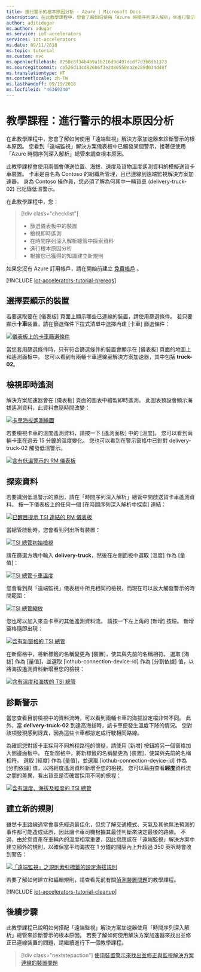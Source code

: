 ```yaml
---
title: 進行警示的根本原因分析 - Azure | Microsoft Docs
description: 在此教學課程中，您會了解如何使用「Azure 時間序列深入解析」來進行警示的根本原因分析。
author: aditidugar
ms.author: adugar
ms.service: iot-accelerators
services: iot-accelerators
ms.date: 09/11/2018
ms.topic: tutorial
ms.custom: mvc
ms.openlocfilehash: 8258c8f34b4b9a1b216d9d497dcdf7d3b8db1373
ms.sourcegitcommit: ce526d13cd826b6f3e2d80558ea2e289d034d48f
ms.translationtype: HT
ms.contentlocale: zh-TW
ms.lasthandoff: 09/19/2018
ms.locfileid: "46369340"
---
```

# <a name="tutorial-conduct-a-root-cause-analysis-on-an-alert"></a>教學課程：進行警示的根本原因分析

在此教學課程中，您會了解如何使用「遠端監視」解決方案加速器來診斷警示的根本原因。 您看到「遠端監視」解決方案儀表板中已觸發某個警示，接著便使用「Azure 時間序列深入解析」總管來調查根本原因。

此教學課程會使用兩個會傳送位置、海拔、速度及貨物溫度遙測資料的模擬送貨卡車裝置。 卡車是由名為 Contoso 的組織所管理，且已連線到遠端監視解決方案加速器。 身為 Contoso 操作員，您必須了解為何其中一輛貨車 (delivery-truck-02) 已記錄低溫警示。

在此教學課程中，您：

>[!div class="checklist"]
> * 篩選儀表板中的裝置
> * 檢視即時遙測
> * 在時間序列深入解析總管中探索資料
> * 進行根本原因分析
> * 根據您已獲得的知識建立新規則

如果您沒有 Azure 訂用帳戶，請在開始前建立 [免費帳戶](https://azure.microsoft.com/free/?WT.mc_id=A261C142F) 。

[!INCLUDE [iot-accelerators-tutorial-prereqs](../../includes/iot-accelerators-tutorial-prereqs.md)]

## <a name="choose-the-devices-to-display"></a>選擇要顯示的裝置

若要選取要在 [儀表板] 頁面上顯示哪些已連線的裝置，請使用篩選條件。 若只要顯示**卡車**裝置，請在篩選條件下拉式清單中選擇內建 [卡車] 篩選條件：

[![儀表板上的卡車篩選條件](./media/iot-accelerators-remote-monitoring-root-cause-analysis/filter-trucks-inline.png)](./media/iot-accelerators-remote-monitoring-root-cause-analysis/filter-trucks-expanded.png#lightbox)

當您套用篩選條件時，只有符合篩選條件的裝置會顯示在 [儀表板] 頁面的地圖上和遙測面板中。 您可以看到有兩輛卡車連線至解決方案加速器，其中包括 **truck-02**。

## <a name="view-real-time-telemetry"></a>檢視即時遙測

解決方案加速器會在 [儀表板] 頁面的圖表中繪製即時遙測。 此圖表預設會顯示海拔遙測資料，此資料會隨時間改變：

[![卡車海拔遙測繪圖](./media/iot-accelerators-remote-monitoring-root-cause-analysis/trucks-moving-inline.png)](./media/iot-accelerators-remote-monitoring-root-cause-analysis/trucks-moving-expanded.png#lightbox)

若要檢視卡車的溫度遙測資料，請按一下 [遙測面板] 中的 [溫度]。 您可以看到兩輛卡車在過去 15 分鐘的溫度變化。 您也可以看到在警示窗格中已針對 delivery-truck-02 觸發低溫警示。

[![含有低溫警示的 RM 儀表板](./media/iot-accelerators-remote-monitoring-root-cause-analysis/low-temp-alert-inline.png)](./media/iot-accelerators-remote-monitoring-root-cause-analysis/low-temp-alert-expanded.png#lightbox)

## <a name="explore-the-data"></a>探索資料

若要識別低溫警示的原因，請在「時間序列深入解析」總管中開啟送貨卡車遙測資料。 按一下儀表板上的任何一個 [在時間序列深入解析中探索] 連結：

[![已醒目提示 TSI 連結的 RM 儀表板](./media/iot-accelerators-remote-monitoring-root-cause-analysis/explore-tsi-inline.png)](./media/iot-accelerators-remote-monitoring-root-cause-analysis/explore-tsi-expanded.png#lightbox)

當總管啟動時，您會看到列出所有裝置：

[![TSI 總管初始檢視](./media/iot-accelerators-remote-monitoring-root-cause-analysis/initial-tsi-view-inline.png)](./media/iot-accelerators-remote-monitoring-root-cause-analysis/initial-tsi-view-expanded.png#lightbox)

請在篩選方塊中輸入 **delivery-truck**，然後在左側面板中選取 [溫度] 作為 [量值]：

[![TSI 總管卡車溫度](./media/iot-accelerators-remote-monitoring-root-cause-analysis/filter-tsi-temp-inline.png)](./media/iot-accelerators-remote-monitoring-root-cause-analysis/filter-tsi-temp-expanded.png#lightbox)

您會看到與「遠端監視」儀表板中所見相同的檢視，而現在可以放大觸發警示的時間範圍：

[![TSI 總管縮放](./media/iot-accelerators-remote-monitoring-root-cause-analysis/tsi-zoom-inline.png)](./media/iot-accelerators-remote-monitoring-root-cause-analysis/tsi-zoom-expanded.png#lightbox)

您也可以加入來自卡車的其他遙測資料流。 請按一下左上角的 [新增] 按鈕。 新增窗格隨即出現：

[![含有新窗格的 TSI 總管](./media/iot-accelerators-remote-monitoring-root-cause-analysis/tsi-add-pane-inline.png)](./media/iot-accelerators-remote-monitoring-root-cause-analysis/tsi-add-pane-expanded.png#lightbox)

在新窗格中，將新標籤的名稱變更為 [裝置]，使其與先前的名稱相符。 選取 [海拔] 作為 [量值]，並選取 [iothub-connection-device-id] 作為 [分割依據] 值，以將海拔遙測資料新增至您的檢視：

[![含有溫度和海拔的 TSI 總管](./media/iot-accelerators-remote-monitoring-root-cause-analysis/tsi-add-altitude-inline.png)](./media/iot-accelerators-remote-monitoring-root-cause-analysis/tsi-add-altitude-expanded.png#lightbox)

## <a name="diagnose-the-alert"></a>診斷警示

當您查看目前檢視中的資料流時，可以看到兩輛卡車的海拔設定檔非常不同。 此外，當 **delivery-truck-02** 到達高海拔時，該卡車便發生溫度下降的情況。 您對該項發現感到訝異，因為這些卡車都排定成行駛相同路線。

為確認您對該卡車採用不同旅程路徑的懷疑，請使用 [新增] 按鈕將另一個窗格加入側邊面板中。 在新窗格中，將新標籤的名稱變更為 [裝置]，使其與先前的名稱相符。 選取 [經度] 作為 [量值]，並選取 [iothub-connection-device-id] 作為 [分割依據] 值，以將經度遙測資料新增至您的檢視。 您可以藉由查看**經度**資料流之間的差異，看出貨車是否確實採用不同的旅程：

[![含有溫度、海拔及經度的 TSI 總管](./media/iot-accelerators-remote-monitoring-root-cause-analysis/tsi-add-longitude-inline.png)](./media/iot-accelerators-remote-monitoring-root-cause-analysis/tsi-add-longitude-expanded.png#lightbox)

## <a name="create-a-new-rule"></a>建立新的規則

雖然卡車路線通常會事先經過最佳化，但您了解交通模式、天氣及其他無法預測的事件都可能造成延誤，因此讓卡車司機根據其最佳判斷來決定最後的路線。 不過，由於您資產在車輛內的溫度相當重要，因此您應該在「遠端監視」解決方案中建立額外的規則，以確保當平均海拔在 1 分鐘的間隔內上升超過 350 英呎時會收到警告：

[![「遠端監視」之規則索引標籤的設定海拔規則](./media/iot-accelerators-remote-monitoring-root-cause-analysis/new-rule-altitude-inline.png)](./media/iot-accelerators-remote-monitoring-root-cause-analysis/new-rule-altitude-expanded.png#lightbox)

若要了解如何建立和編輯規則，請查看先前有關[偵測裝置問題](iot-accelerators-remote-monitoring-automate.md)的教學課程。

[!INCLUDE [iot-accelerators-tutorial-cleanup](../../includes/iot-accelerators-tutorial-cleanup.md)]

## <a name="next-steps"></a>後續步驟

此教學課程已說明如何搭配「遠端監視」解決方案加速器使用「時間序列深入解析」總管來診斷警示的根本原因。 若要了解如何使用解決方案加速器來找出並修正已連線裝置的問題，請繼續進行下一個教學課程。

> [!div class="nextstepaction"]
> [使用裝置警示來找出並修正與監視解決方案連線的裝置問題](iot-accelerators-remote-monitoring-maintain.md)
